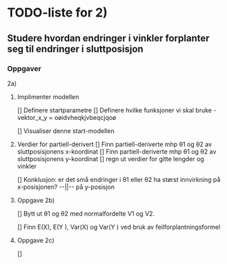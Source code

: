 
# TODO-liste for 2)

## Studere hvordan endringer i vinkler forplanter seg til endringer i sluttposisjon

### Oppgaver

2a)

1.  Implimenter modellen  

    [] Definere startparametre
    [] Definere hvilke funksjoner vi skal bruke
        - vektor_x_y = oøidvheqkjvbeqcjqoø

    [] Visualiser denne start-modellen

2. Verdier for partiell-derivert 
    [] Finn partiell-deriverte mhp θ1 og θ2 av sluttposisjonens x-koordinat
    [] Finn partiell-deriverte mhp θ1 og θ2 av sluttposisjonens y-koordinat
    [] regn ut verdier for gitte lengder og vinkler

    [] Konklusjon: er det små endringer i θ1 eller θ2 ha størst innvirkning på x-posisjonen? --||-- på y-posisjon

    

3. Oppgave 2b)

    [] Bytt ut θ1 og θ2 med normalfordelte V1 og V2. 

    [] Finn E(X), E(Y ), Var(X) og Var(Y ) ved bruk av feilforplantningsformel

4. Oppgave 2c)

    []